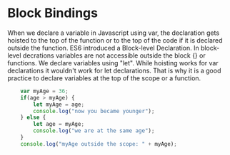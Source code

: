 <h1>Block Bindings</h1>

When we declare a variable in Javascript using var, the declaration gets hoisted to the top of the function or to the top of the code if it is declared outside the function. ES6 introduced a Block-level Declaration. In block-level decrations variables are not accessible outside the block {} or functions. We declare variables using "let". While hoisting works for var declarations it wouldn't work for let declarations. That is why it is a good practice to declare variables at the top of the scope or a function.
```javascript
	var myAge = 36;
	if(age > myAge) {
		let myAge = age;
		console.log("now you became younger");
	} else {
		let age = myAge;
		console.log("we are at the same age");
	}
	console.log("myAge outside the scope: " + myAge);
```